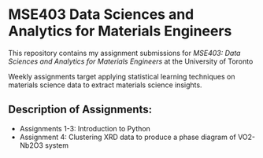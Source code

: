 # MSE403 Data Sciences and Analytics for Materials Engineers

This repository contains my assignment submissions for _MSE403: Data Sciences and Analytics for Materials Engineers_ at the University of Toronto

Weekly assignments target applying statistical learning techniques on materials science data to extract materials science insights.

## Description of Assignments:
- Assignments 1-3: Introduction to Python
- Assignment 4: Clustering XRD data to produce a phase diagram of VO2-Nb2O3 system
